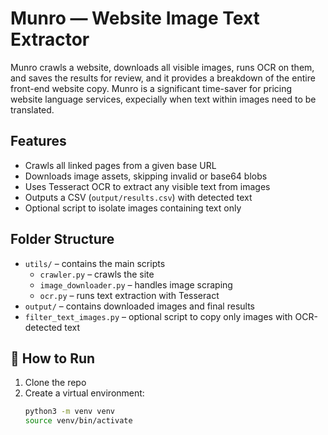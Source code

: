 # Munro — Website Image Text Extractor

Munro crawls a website, downloads all visible images, runs OCR on them, and saves the results for review, and it provides a breakdown of the entire front-end website copy. Munro is a significant time-saver for pricing website language services, expecially when text within images need to be translated.

## Features

- Crawls all linked pages from a given base URL
- Downloads image assets, skipping invalid or base64 blobs
- Uses Tesseract OCR to extract any visible text from images
- Outputs a CSV (`output/results.csv`) with detected text
- Optional script to isolate images containing text only

## Folder Structure

- `utils/` – contains the main scripts
  - `crawler.py` – crawls the site
  - `image_downloader.py` – handles image scraping
  - `ocr.py` – runs text extraction with Tesseract
- `output/` – contains downloaded images and final results
- `filter_text_images.py` – optional script to copy only images with OCR-detected text

## 🚀 How to Run

1. Clone the repo
2. Create a virtual environment:
   ```bash
   python3 -m venv venv
   source venv/bin/activate
